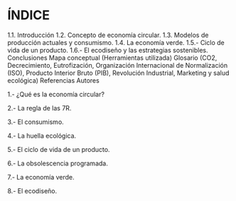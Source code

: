 # ÍNDICE
1.1. Introducción
1.2. Concepto de economía circular.
1.3. Modelos de producción actuales y consumismo.
1.4. La economía verde.
1.5.- Ciclo de vida de un producto.
1.6.- El ecodiseño y las estrategias sostenibles.
Conclusiones
Mapa conceptual (Herramientas utilizada)
Glosario (CO2, Decrecimiento, Eutrofización, Organización Internacional de Normalización (ISO), Producto Interior Bruto (PIB), Revolución Industrial, Marketing y salud ecológica)
Referencias
Autores

1.- ¿Qué es la economía circular?

2.- La regla de las 7R.

3.- El consumismo.

4.- La huella ecológica.

5.- El ciclo de vida de un producto.

6.- La obsolescencia programada.

7.- La economía verde.

8.- El ecodiseño.
